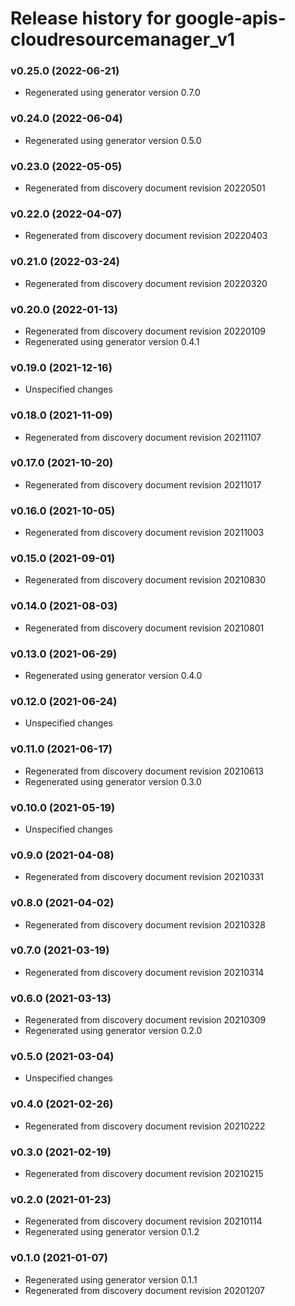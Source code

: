 # Release history for google-apis-cloudresourcemanager_v1

### v0.25.0 (2022-06-21)

* Regenerated using generator version 0.7.0

### v0.24.0 (2022-06-04)

* Regenerated using generator version 0.5.0

### v0.23.0 (2022-05-05)

* Regenerated from discovery document revision 20220501

### v0.22.0 (2022-04-07)

* Regenerated from discovery document revision 20220403

### v0.21.0 (2022-03-24)

* Regenerated from discovery document revision 20220320

### v0.20.0 (2022-01-13)

* Regenerated from discovery document revision 20220109
* Regenerated using generator version 0.4.1

### v0.19.0 (2021-12-16)

* Unspecified changes

### v0.18.0 (2021-11-09)

* Regenerated from discovery document revision 20211107

### v0.17.0 (2021-10-20)

* Regenerated from discovery document revision 20211017

### v0.16.0 (2021-10-05)

* Regenerated from discovery document revision 20211003

### v0.15.0 (2021-09-01)

* Regenerated from discovery document revision 20210830

### v0.14.0 (2021-08-03)

* Regenerated from discovery document revision 20210801

### v0.13.0 (2021-06-29)

* Regenerated using generator version 0.4.0

### v0.12.0 (2021-06-24)

* Unspecified changes

### v0.11.0 (2021-06-17)

* Regenerated from discovery document revision 20210613
* Regenerated using generator version 0.3.0

### v0.10.0 (2021-05-19)

* Unspecified changes

### v0.9.0 (2021-04-08)

* Regenerated from discovery document revision 20210331

### v0.8.0 (2021-04-02)

* Regenerated from discovery document revision 20210328

### v0.7.0 (2021-03-19)

* Regenerated from discovery document revision 20210314

### v0.6.0 (2021-03-13)

* Regenerated from discovery document revision 20210309
* Regenerated using generator version 0.2.0

### v0.5.0 (2021-03-04)

* Unspecified changes

### v0.4.0 (2021-02-26)

* Regenerated from discovery document revision 20210222

### v0.3.0 (2021-02-19)

* Regenerated from discovery document revision 20210215

### v0.2.0 (2021-01-23)

* Regenerated from discovery document revision 20210114
* Regenerated using generator version 0.1.2

### v0.1.0 (2021-01-07)

* Regenerated using generator version 0.1.1
* Regenerated from discovery document revision 20201207

